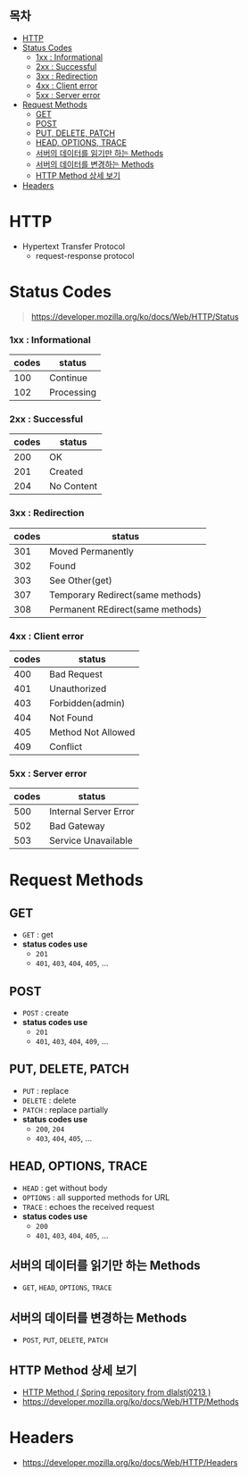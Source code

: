 ## 목차

- [HTTP](#http)
- [Status Codes](#status-codes)
    - [1xx : Informational](#1xx--informational)
    - [2xx : Successful](#2xx--successful)
    - [3xx : Redirection](#3xx--redirection)
    - [4xx : Client error](#4xx--client-error)
    - [5xx : Server error](#5xx--server-error)
- [Request Methods](#request-methods)
  - [GET](#get)
  - [POST](#post)
  - [PUT, DELETE, PATCH](#put-delete-patch)
  - [HEAD, OPTIONS, TRACE](#head-options-trace)
  - [서버의 데이터를 읽기만 하는 Methods](#서버의-데이터를-읽기만-하는-methods)
  - [서버의 데이터를 변경하는 Methods](#서버의-데이터를-변경하는-methods)
  - [HTTP Method 상세 보기](#http-method-상세-보기)
- [Headers](#headers)

# HTTP

- Hypertext Transfer Protocol
  - request-response protocol

# Status Codes

> https://developer.mozilla.org/ko/docs/Web/HTTP/Status

### 1xx : Informational

|codes|status|
|---|---|
|100|Continue|
|102|Processing|

### 2xx : Successful

|codes|status|
|---|---|
|200|OK|
|201|Created|
|204|No Content|

### 3xx : Redirection

|codes|status|
|---|---|
|301|Moved Permanently|
|302|Found|
|303|See Other(get)|
|307|Temporary Redirect(same methods)|
|308|Permanent REdirect(same methods)|

### 4xx : Client error

|codes|status|
|---|---|
|400|Bad Request|
|401|Unauthorized|
|403|Forbidden(admin)|
|404|Not Found|
|405|Method Not Allowed|
|409|Conflict|

### 5xx : Server error

|codes|status|
|---|---|
|500|Internal Server Error|
|502|Bad Gateway|
|503|Service Unavailable|

# Request Methods

## GET 

- `GET` : get
- **status codes use**
  - `201`
  - `401`, `403`, `404`, `405`, ...

## POST

- `POST` : create
- **status codes use**
  - `201`
  - `401`, `403`, `404`, `409`, ...

## PUT, DELETE, PATCH

- `PUT` : replace
- `DELETE` : delete
- `PATCH` : replace partially
- **status codes use**
  - `200`, `204`
  - `403`, `404`, `405`, ...

## HEAD, OPTIONS, TRACE

- `HEAD` : get without body
- `OPTIONS` : all supported methods for URL
- `TRACE` : echoes the received request
- **status codes use**
  - `200`
  - `401`, `403`, `404`, `405`, ...

## 서버의 데이터를 읽기만 하는 Methods

- `GET`, `HEAD`, `OPTIONS`, `TRACE`

## 서버의 데이터를 변경하는 Methods 

- `POST`, `PUT`, `DELETE`, `PATCH`

## HTTP Method 상세 보기

- [HTTP Method ( Spring repository from dlalstj0213 )](https://github.com/dlalstj0213/Study.Spring/tree/main/1_web#http-method)
- https://developer.mozilla.org/ko/docs/Web/HTTP/Methods

# Headers

- https://developer.mozilla.org/ko/docs/Web/HTTP/Headers